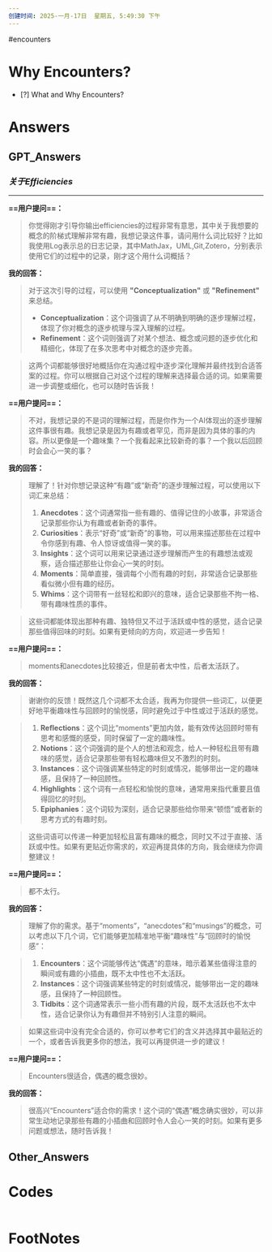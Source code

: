 ```yaml
---
创建时间: 2025-一月-17日  星期五, 5:49:30 下午
---
```

#encounters 

# Why Encounters?

- [?] What and Why Encounters?

# Answers

## GPT_Answers

### ***关于Efficiencies***

---

**==用户提问==：**
> 你觉得刚才引导你输出efficiencies的过程非常有意思，其中关于我想要的概念的阶梯式理解非常有趣，我想记录这件事，请问用什么词比较好？比如我使用Log表示总的日志记录，其中MathJax，UML,Git,Zotero，分别表示使用它们的过程中的记录，刚才这个用什么词概括？

**我的回答：**
> 对于这次引导的过程，可以使用 **"Conceptualization"** 或 **"Refinement"** 来总结。
> - **Conceptualization**：这个词强调了从不明确到明确的逐步理解过程，体现了你对概念的逐步梳理与深入理解的过程。
> - **Refinement**：这个词则强调了对某个想法、概念或问题的逐步优化和精细化，体现了在多次思考中对概念的逐步完善。

> 这两个词都能够很好地概括你在沟通过程中逐步深化理解并最终找到合适答案的过程。你可以根据自己对这个过程的理解来选择最合适的词。如果需要进一步调整或细化，也可以随时告诉我！

**==用户提问==：**
> 不对，我想记录的不是词的理解过程，而是你作为一个AI体现出的逐步理解这件事很有趣。我想记录是因为有趣或者罕见，而非是因为具体的事的内容。所以更像是一个趣味集？一个我看起来比较新奇的事？一个我以后回顾时会会心一笑的事？

**我的回答：**
> 理解了！针对你想记录这种“有趣”或“新奇”的逐步理解过程，可以使用以下词汇来总结：
> 1. **Anecdotes**：这个词通常指一些有趣的、值得记住的小故事，非常适合记录那些你认为有趣或者新奇的事件。
> 2. **Curiosities**：表示“好奇”或“新奇”的事物，可以用来描述那些在过程中令你感到有趣、令人惊讶或值得一笑的事。
> 3. **Insights**：这个词可以用来记录通过逐步理解而产生的有趣想法或观察，适合描述那些让你会心一笑的时刻。
> 4. **Moments**：简单直接，强调每个小而有趣的时刻，非常适合记录那些看似微小但有趣的经历。
> 5. **Whims**：这个词带有一丝轻松和即兴的意味，适合记录那些不拘一格、带有趣味性质的事件。

> 这些词都能体现出那种有趣、独特但又不过于活跃或中性的感觉，适合记录那些值得回味的时刻。如果有更倾向的方向，欢迎进一步告知！

**==用户提问==：**
> moments和anecdotes比较接近，但是前者太中性，后者太活跃了。

**我的回答：**
> 谢谢你的反馈！既然这几个词都不太合适，我再为你提供一些词汇，以便更好地平衡趣味性与回顾时的愉悦感，同时避免过于中性或过于活跃的感觉。

> 1. **Reflections**：这个词比“moments”更加内敛，能有效传达回顾时带有思考和感慨的感受，同时保留了一定的趣味性。
> 2. **Notions**：这个词强调的是个人的想法和观念，给人一种轻松且带有趣味的感觉，适合记录那些带有轻松趣味但又不激烈的时刻。
> 3. **Instances**：这个词强调某些特定的时刻或情况，能够带出一定的趣味感，且保持了一种回顾性。
> 4. **Highlights**：这个词有一点轻松和愉悦的意味，通常用来指代重要且值得回忆的时刻。
> 5. **Epiphanies**：这个词较为深刻，适合记录那些给你带来“顿悟”或者新的思考方式的有趣时刻。

> 这些词语可以传递一种更加轻松且富有趣味的概念，同时又不过于直接、活跃或中性。如果有更贴近你需求的，欢迎再提具体的方向，我会继续为你调整建议！

**==用户提问==：**
> 都不太行。

**我的回答：**
> 理解了你的需求。基于“moments”，“anecdotes”和“musings”的概念，可以考虑以下几个词，它们能够更加精准地平衡“趣味性”与“回顾时的愉悦感”：

> 1. **Encounters**：这个词能够传达“偶遇”的意味，暗示着某些值得注意的瞬间或有趣的小插曲，既不太中性也不太活跃。
> 2. **Instances**：这个词强调某些特定的时刻或情况，能够带出一定的趣味感，且保持了一种回顾性。
> 3. **Tidbits**：这个词通常表示一些小而有趣的片段，既不太活跃也不太中性，适合记录你认为有趣但并不特别引人注意的瞬间。

> 如果这些词中没有完全合适的，你可以参考它们的含义并选择其中最贴近的一个，或者告诉我更多你的想法，我可以再提供进一步的建议！

**==用户提问==：**
> Encounters很适合，偶遇的概念很妙。

**我的回答：**
> 很高兴“Encounters”适合你的需求！这个词的“偶遇”概念确实很妙，可以非常生动地记录那些有趣的小插曲和回顾时令人会心一笑的时刻。如果有更多问题或想法，随时告诉我！

## Other_Answers


# Codes

```python

```



# FootNotes